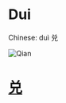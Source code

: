 # Dui

Chinese: duì 兑

![Qian](https://88o.io/wp-content/uploads/2018/09/58-e58591dui.jpg)

# [兑](./e58591dui_cn.md)
